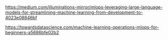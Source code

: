 https://medium.com/illuminations-mirror/mlops-leveraging-large-language-models-for-streamlining-machine-learning-from-development-to-4023e08846bf



https://towardsdatascience.com/machine-learning-operations-mlops-for-beginners-a5686bfe02b2
